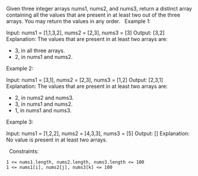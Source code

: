 Given three integer arrays nums1, nums2, and nums3, return a distinct array containing all the values that are present in at least two out of the three arrays. You may return the values in any order.
 
Example 1:

Input: nums1 = [1,1,3,2], nums2 = [2,3], nums3 = [3]
Output: [3,2]
Explanation: The values that are present in at least two arrays are:
- 3, in all three arrays.
- 2, in nums1 and nums2.


Example 2:

Input: nums1 = [3,1], nums2 = [2,3], nums3 = [1,2]
Output: [2,3,1]
Explanation: The values that are present in at least two arrays are:
- 2, in nums2 and nums3.
- 3, in nums1 and nums2.
- 1, in nums1 and nums3.


Example 3:

Input: nums1 = [1,2,2], nums2 = [4,3,3], nums3 = [5]
Output: []
Explanation: No value is present in at least two arrays.


 
Constraints:


	1 <= nums1.length, nums2.length, nums3.length <= 100
	1 <= nums1[i], nums2[j], nums3[k] <= 100

